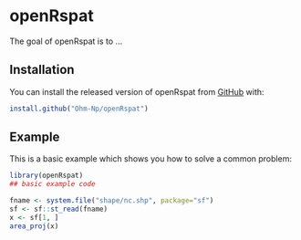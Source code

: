 
# openRspat

<!-- badges: start -->
<!-- badges: end -->

The goal of openRspat is to ...

## Installation

You can install the released version of openRspat from [GitHub](https://github.com/) with:

``` r
install.github("Ohm-Np/openRspat")
```

## Example

This is a basic example which shows you how to solve a common problem:

``` r
library(openRspat)
## basic example code

fname <- system.file("shape/nc.shp", package="sf")
sf <- sf::st_read(fname)
x <- sf[1, ]
area_proj(x)
```

